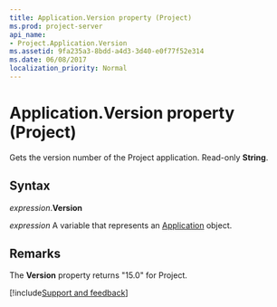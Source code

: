 ```yaml
---
title: Application.Version property (Project)
ms.prod: project-server
api_name:
- Project.Application.Version
ms.assetid: 9fa235a3-8bdd-a4d3-3d40-e0f77f52e314
ms.date: 06/08/2017
localization_priority: Normal
---
```



# Application.Version property (Project)

Gets the version number of the Project application. Read-only  **String**.


## Syntax

_expression_.**Version**

 _expression_ A variable that represents an [Application](./Project.Application.md) object.


## Remarks

The  **Version** property returns "15.0" for Project.

[!include[Support and feedback](~/includes/feedback-boilerplate.md)]